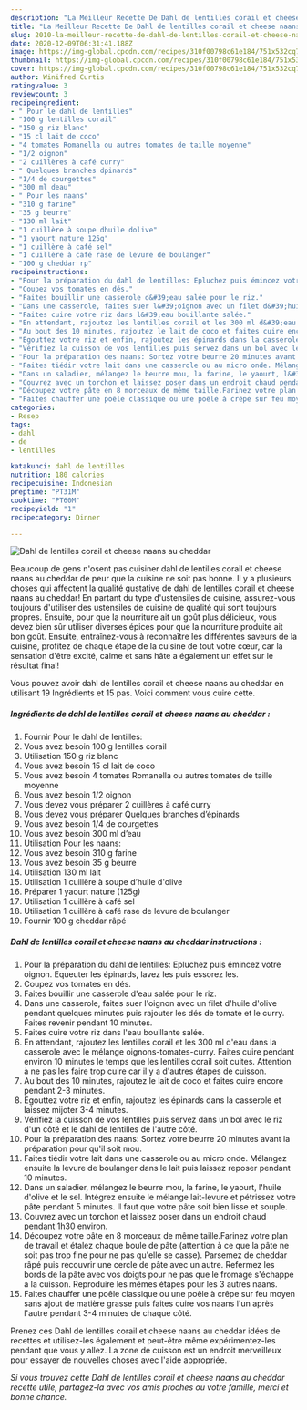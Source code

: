 ```yaml
---
description: "La Meilleur Recette De Dahl de lentilles corail et cheese naans au cheddar"
title: "La Meilleur Recette De Dahl de lentilles corail et cheese naans au cheddar"
slug: 2010-la-meilleur-recette-de-dahl-de-lentilles-corail-et-cheese-naans-au-cheddar
date: 2020-12-09T06:31:41.188Z
image: https://img-global.cpcdn.com/recipes/310f00798c61e184/751x532cq70/dahl-de-lentilles-corail-et-cheese-naans-au-cheddar-photo-principale-de-la-recette.jpg
thumbnail: https://img-global.cpcdn.com/recipes/310f00798c61e184/751x532cq70/dahl-de-lentilles-corail-et-cheese-naans-au-cheddar-photo-principale-de-la-recette.jpg
cover: https://img-global.cpcdn.com/recipes/310f00798c61e184/751x532cq70/dahl-de-lentilles-corail-et-cheese-naans-au-cheddar-photo-principale-de-la-recette.jpg
author: Winifred Curtis
ratingvalue: 3
reviewcount: 3
recipeingredient:
- " Pour le dahl de lentilles"
- "100 g lentilles corail"
- "150 g riz blanc"
- "15 cl lait de coco"
- "4 tomates Romanella ou autres tomates de taille moyenne"
- "1/2 oignon"
- "2 cuillères à café curry"
- " Quelques branches dpinards"
- "1/4 de courgettes"
- "300 ml deau"
- " Pour les naans"
- "310 g farine"
- "35 g beurre"
- "130 ml lait"
- "1 cuillère à soupe dhuile dolive"
- "1 yaourt nature 125g"
- "1 cuillère à café sel"
- "1 cuillère à café rase de levure de boulanger"
- "100 g cheddar rp"
recipeinstructions:
- "Pour la préparation du dahl de lentilles: Epluchez puis émincez votre oignon. Equeuter les épinards, lavez les puis essorez les."
- "Coupez vos tomates en dés."
- "Faites bouillir une casserole d&#39;eau salée pour le riz."
- "Dans une casserole, faites suer l&#39;oignon avec un filet d&#39;huile d&#39;olive pendant quelques minutes puis rajouter les dés de tomate et le curry. Faites revenir pendant 10 minutes."
- "Faites cuire votre riz dans l&#39;eau bouillante salée."
- "En attendant, rajoutez les lentilles corail et les 300 ml d&#39;eau dans la casserole avec le mélange oignons-tomates-curry. Faites cuire pendant environ 10 minutes le temps que les lentilles corail soit cuites. Attention à ne pas les faire trop cuire car il y a d&#39;autres étapes de cuisson."
- "Au bout des 10 minutes, rajoutez le lait de coco et faites cuire encore pendant 2-3 minutes."
- "Egouttez votre riz et enfin, rajoutez les épinards dans la casserole et laissez mijoter 3-4 minutes."
- "Vérifiez la cuisson de vos lentilles puis servez dans un bol avec le riz d&#39;un côté et le dahl de lentilles de l&#39;autre côté."
- "Pour la préparation des naans: Sortez votre beurre 20 minutes avant la préparation pour qu&#39;il soit mou."
- "Faites tiédir votre lait dans une casserole ou au micro onde. Mélangez ensuite la levure de boulanger dans le lait puis laissez reposer pendant 10 minutes."
- "Dans un saladier, mélangez le beurre mou, la farine, le yaourt, l&#39;huile d&#39;olive et le sel. Intégrez ensuite le mélange lait-levure et pétrissez votre pâte pendant 5 minutes. Il faut que votre pâte soit bien lisse et souple."
- "Couvrez avec un torchon et laissez poser dans un endroit chaud pendant 1h30 environ."
- "Découpez votre pâte en 8 morceaux de même taille.Farinez votre plan de travail et étalez chaque boule de pâte (attention à ce que la pâte ne soit pas trop fine pour ne pas qu&#39;elle se casse). Parsemez de cheddar râpé puis recouvrir une cercle de pâte avec un autre. Refermez les bords de la pâte avec vos doigts pour ne pas que le fromage s&#39;échappe à la cuisson. Reproduire les mêmes étapes pour les 3 autres naans."
- "Faites chauffer une poêle classique ou une poêle à crêpe sur feu moyen sans ajout de matière grasse puis faites cuire vos naans l&#39;un après l&#39;autre pendant 3-4 minutes de chaque côté."
categories:
- Resep
tags:
- dahl
- de
- lentilles

katakunci: dahl de lentilles 
nutrition: 180 calories
recipecuisine: Indonesian
preptime: "PT31M"
cooktime: "PT60M"
recipeyield: "1"
recipecategory: Dinner

---
```



![Dahl de lentilles corail et cheese naans au cheddar](https://img-global.cpcdn.com/recipes/310f00798c61e184/751x532cq70/dahl-de-lentilles-corail-et-cheese-naans-au-cheddar-photo-principale-de-la-recette.jpg)

Beaucoup de gens n'osent pas cuisiner dahl de lentilles corail et cheese naans au cheddar de peur que la cuisine ne soit pas bonne. Il y a plusieurs choses qui affectent la qualité gustative de dahl de lentilles corail et cheese naans au cheddar! En partant du type d'ustensiles de cuisine, assurez-vous toujours d'utiliser des ustensiles de cuisine de qualité qui sont toujours propres. Ensuite, pour que la nourriture ait un goût plus délicieux, vous devez bien sûr utiliser diverses épices pour que la nourriture produite ait bon goût. Ensuite, entraînez-vous à reconnaître les différentes saveurs de la cuisine, profitez de chaque étape de la cuisine de tout votre cœur, car la sensation d'être excité, calme et sans hâte a également un effet sur le résultat final!

<!--inarticleads1-->

Vous pouvez avoir dahl de lentilles corail et cheese naans au cheddar en utilisant 19 Ingrédients et 15 pas. Voici comment vous cuire cette.

##### Ingrédients de dahl de lentilles corail et cheese naans au cheddar :

1. Fournir  Pour le dahl de lentilles:
1. Vous avez besoin 100 g lentilles corail
1. Utilisation 150 g riz blanc
1. Vous avez besoin 15 cl lait de coco
1. Vous avez besoin 4 tomates Romanella ou autres tomates de taille moyenne
1. Vous avez besoin 1/2 oignon
1. Vous devez vous préparer 2 cuillères à café curry
1. Vous devez vous préparer  Quelques branches d’épinards
1. Vous avez besoin 1/4 de courgettes
1. Vous avez besoin 300 ml d’eau
1. Utilisation  Pour les naans:
1. Vous avez besoin 310 g farine
1. Vous avez besoin 35 g beurre
1. Utilisation 130 ml lait
1. Utilisation 1 cuillère à soupe d’huile d&#39;olive
1. Préparer 1 yaourt nature (125g)
1. Utilisation 1 cuillère à café sel
1. Utilisation 1 cuillère à café rase de levure de boulanger
1. Fournir 100 g cheddar râpé




<!--inarticleads2-->

##### Dahl de lentilles corail et cheese naans au cheddar instructions :

1. Pour la préparation du dahl de lentilles: Epluchez puis émincez votre oignon. Equeuter les épinards, lavez les puis essorez les.
1. Coupez vos tomates en dés.
1. Faites bouillir une casserole d&#39;eau salée pour le riz.
1. Dans une casserole, faites suer l&#39;oignon avec un filet d&#39;huile d&#39;olive pendant quelques minutes puis rajouter les dés de tomate et le curry. Faites revenir pendant 10 minutes.
1. Faites cuire votre riz dans l&#39;eau bouillante salée.
1. En attendant, rajoutez les lentilles corail et les 300 ml d&#39;eau dans la casserole avec le mélange oignons-tomates-curry. Faites cuire pendant environ 10 minutes le temps que les lentilles corail soit cuites. Attention à ne pas les faire trop cuire car il y a d&#39;autres étapes de cuisson.
1. Au bout des 10 minutes, rajoutez le lait de coco et faites cuire encore pendant 2-3 minutes.
1. Egouttez votre riz et enfin, rajoutez les épinards dans la casserole et laissez mijoter 3-4 minutes.
1. Vérifiez la cuisson de vos lentilles puis servez dans un bol avec le riz d&#39;un côté et le dahl de lentilles de l&#39;autre côté.
1. Pour la préparation des naans: Sortez votre beurre 20 minutes avant la préparation pour qu&#39;il soit mou.
1. Faites tiédir votre lait dans une casserole ou au micro onde. Mélangez ensuite la levure de boulanger dans le lait puis laissez reposer pendant 10 minutes.
1. Dans un saladier, mélangez le beurre mou, la farine, le yaourt, l&#39;huile d&#39;olive et le sel. Intégrez ensuite le mélange lait-levure et pétrissez votre pâte pendant 5 minutes. Il faut que votre pâte soit bien lisse et souple.
1. Couvrez avec un torchon et laissez poser dans un endroit chaud pendant 1h30 environ.
1. Découpez votre pâte en 8 morceaux de même taille.Farinez votre plan de travail et étalez chaque boule de pâte (attention à ce que la pâte ne soit pas trop fine pour ne pas qu&#39;elle se casse). Parsemez de cheddar râpé puis recouvrir une cercle de pâte avec un autre. Refermez les bords de la pâte avec vos doigts pour ne pas que le fromage s&#39;échappe à la cuisson. Reproduire les mêmes étapes pour les 3 autres naans.
1. Faites chauffer une poêle classique ou une poêle à crêpe sur feu moyen sans ajout de matière grasse puis faites cuire vos naans l&#39;un après l&#39;autre pendant 3-4 minutes de chaque côté.




<!--inarticleads1-->

<p>
Prenez ces Dahl de lentilles corail et cheese naans au cheddar idées de recettes et utilisez-les également et peut-être même expérimentez-les pendant que vous y allez. La zone de cuisson est un endroit merveilleux pour essayer de nouvelles choses avec l'aide appropriée.
</p>

<p>
<i>Si vous trouvez cette Dahl de lentilles corail et cheese naans au cheddar recette utile, partagez-la avec vos amis proches ou votre famille, merci et bonne chance.</i>
</p>
